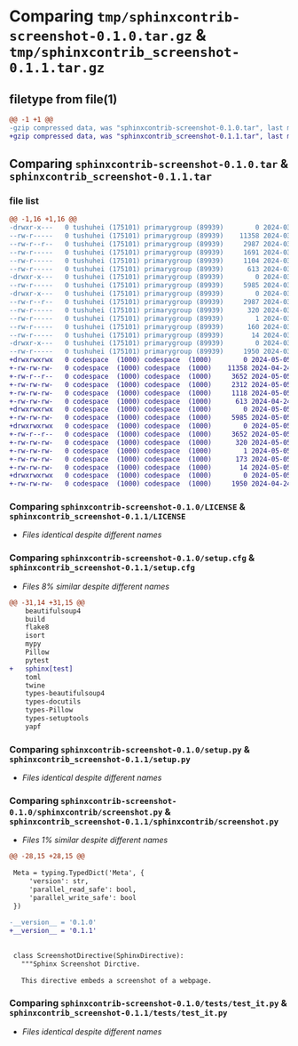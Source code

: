 # Comparing `tmp/sphinxcontrib-screenshot-0.1.0.tar.gz` & `tmp/sphinxcontrib_screenshot-0.1.1.tar.gz`

## filetype from file(1)

```diff
@@ -1 +1 @@
-gzip compressed data, was "sphinxcontrib-screenshot-0.1.0.tar", last modified: Fri Mar 29 01:30:48 2024, max compression
+gzip compressed data, was "sphinxcontrib_screenshot-0.1.1.tar", last modified: Sun May  5 22:41:25 2024, max compression
```

## Comparing `sphinxcontrib-screenshot-0.1.0.tar` & `sphinxcontrib_screenshot-0.1.1.tar`

### file list

```diff
@@ -1,16 +1,16 @@
-drwxr-x---   0 tushuhei (175101) primarygroup (89939)        0 2024-03-29 01:30:48.332075 sphinxcontrib-screenshot-0.1.0/
--rw-r-----   0 tushuhei (175101) primarygroup (89939)    11358 2024-03-29 01:10:26.000000 sphinxcontrib-screenshot-0.1.0/LICENSE
--rw-r--r--   0 tushuhei (175101) primarygroup (89939)     2987 2024-03-29 01:30:48.332075 sphinxcontrib-screenshot-0.1.0/PKG-INFO
--rw-r-----   0 tushuhei (175101) primarygroup (89939)     1691 2024-03-29 01:26:08.000000 sphinxcontrib-screenshot-0.1.0/README.md
--rw-r-----   0 tushuhei (175101) primarygroup (89939)     1104 2024-03-29 01:30:48.332075 sphinxcontrib-screenshot-0.1.0/setup.cfg
--rw-r-----   0 tushuhei (175101) primarygroup (89939)      613 2024-03-29 01:10:26.000000 sphinxcontrib-screenshot-0.1.0/setup.py
-drwxr-x---   0 tushuhei (175101) primarygroup (89939)        0 2024-03-29 01:30:48.328075 sphinxcontrib-screenshot-0.1.0/sphinxcontrib/
--rw-r-----   0 tushuhei (175101) primarygroup (89939)     5985 2024-03-29 01:17:56.000000 sphinxcontrib-screenshot-0.1.0/sphinxcontrib/screenshot.py
-drwxr-x---   0 tushuhei (175101) primarygroup (89939)        0 2024-03-29 01:30:48.328075 sphinxcontrib-screenshot-0.1.0/sphinxcontrib_screenshot.egg-info/
--rw-r--r--   0 tushuhei (175101) primarygroup (89939)     2987 2024-03-29 01:30:48.000000 sphinxcontrib-screenshot-0.1.0/sphinxcontrib_screenshot.egg-info/PKG-INFO
--rw-r-----   0 tushuhei (175101) primarygroup (89939)      320 2024-03-29 01:30:48.000000 sphinxcontrib-screenshot-0.1.0/sphinxcontrib_screenshot.egg-info/SOURCES.txt
--rw-r-----   0 tushuhei (175101) primarygroup (89939)        1 2024-03-29 01:30:48.000000 sphinxcontrib-screenshot-0.1.0/sphinxcontrib_screenshot.egg-info/dependency_links.txt
--rw-r-----   0 tushuhei (175101) primarygroup (89939)      160 2024-03-29 01:30:48.000000 sphinxcontrib-screenshot-0.1.0/sphinxcontrib_screenshot.egg-info/requires.txt
--rw-r-----   0 tushuhei (175101) primarygroup (89939)       14 2024-03-29 01:30:48.000000 sphinxcontrib-screenshot-0.1.0/sphinxcontrib_screenshot.egg-info/top_level.txt
-drwxr-x---   0 tushuhei (175101) primarygroup (89939)        0 2024-03-29 01:30:48.328075 sphinxcontrib-screenshot-0.1.0/tests/
--rw-r-----   0 tushuhei (175101) primarygroup (89939)     1950 2024-03-29 01:16:08.000000 sphinxcontrib-screenshot-0.1.0/tests/test_it.py
+drwxrwxrwx   0 codespace  (1000) codespace  (1000)        0 2024-05-05 22:41:25.342570 sphinxcontrib_screenshot-0.1.1/
+-rw-rw-rw-   0 codespace  (1000) codespace  (1000)    11358 2024-04-24 07:32:32.000000 sphinxcontrib_screenshot-0.1.1/LICENSE
+-rw-r--r--   0 codespace  (1000) codespace  (1000)     3652 2024-05-05 22:41:25.342570 sphinxcontrib_screenshot-0.1.1/PKG-INFO
+-rw-rw-rw-   0 codespace  (1000) codespace  (1000)     2312 2024-05-05 22:20:16.000000 sphinxcontrib_screenshot-0.1.1/README.md
+-rw-rw-rw-   0 codespace  (1000) codespace  (1000)     1118 2024-05-05 22:41:25.342570 sphinxcontrib_screenshot-0.1.1/setup.cfg
+-rw-rw-rw-   0 codespace  (1000) codespace  (1000)      613 2024-04-24 07:32:32.000000 sphinxcontrib_screenshot-0.1.1/setup.py
+drwxrwxrwx   0 codespace  (1000) codespace  (1000)        0 2024-05-05 22:41:25.338570 sphinxcontrib_screenshot-0.1.1/sphinxcontrib/
+-rw-rw-rw-   0 codespace  (1000) codespace  (1000)     5985 2024-05-05 22:40:33.000000 sphinxcontrib_screenshot-0.1.1/sphinxcontrib/screenshot.py
+drwxrwxrwx   0 codespace  (1000) codespace  (1000)        0 2024-05-05 22:41:25.338570 sphinxcontrib_screenshot-0.1.1/sphinxcontrib_screenshot.egg-info/
+-rw-r--r--   0 codespace  (1000) codespace  (1000)     3652 2024-05-05 22:41:25.000000 sphinxcontrib_screenshot-0.1.1/sphinxcontrib_screenshot.egg-info/PKG-INFO
+-rw-rw-rw-   0 codespace  (1000) codespace  (1000)      320 2024-05-05 22:41:25.000000 sphinxcontrib_screenshot-0.1.1/sphinxcontrib_screenshot.egg-info/SOURCES.txt
+-rw-rw-rw-   0 codespace  (1000) codespace  (1000)        1 2024-05-05 22:41:25.000000 sphinxcontrib_screenshot-0.1.1/sphinxcontrib_screenshot.egg-info/dependency_links.txt
+-rw-rw-rw-   0 codespace  (1000) codespace  (1000)      173 2024-05-05 22:41:25.000000 sphinxcontrib_screenshot-0.1.1/sphinxcontrib_screenshot.egg-info/requires.txt
+-rw-rw-rw-   0 codespace  (1000) codespace  (1000)       14 2024-05-05 22:41:25.000000 sphinxcontrib_screenshot-0.1.1/sphinxcontrib_screenshot.egg-info/top_level.txt
+drwxrwxrwx   0 codespace  (1000) codespace  (1000)        0 2024-05-05 22:41:25.338570 sphinxcontrib_screenshot-0.1.1/tests/
+-rw-rw-rw-   0 codespace  (1000) codespace  (1000)     1950 2024-04-24 07:32:32.000000 sphinxcontrib_screenshot-0.1.1/tests/test_it.py
```

### Comparing `sphinxcontrib-screenshot-0.1.0/LICENSE` & `sphinxcontrib_screenshot-0.1.1/LICENSE`

 * *Files identical despite different names*

### Comparing `sphinxcontrib-screenshot-0.1.0/setup.cfg` & `sphinxcontrib_screenshot-0.1.1/setup.cfg`

 * *Files 8% similar despite different names*

```diff
@@ -31,14 +31,15 @@
 	beautifulsoup4
 	build
 	flake8
 	isort
 	mypy
 	Pillow
 	pytest
+	sphinx[test]
 	toml
 	twine
 	types-beautifulsoup4
 	types-docutils
 	types-Pillow
 	types-setuptools
 	yapf
```

### Comparing `sphinxcontrib-screenshot-0.1.0/setup.py` & `sphinxcontrib_screenshot-0.1.1/setup.py`

 * *Files identical despite different names*

### Comparing `sphinxcontrib-screenshot-0.1.0/sphinxcontrib/screenshot.py` & `sphinxcontrib_screenshot-0.1.1/sphinxcontrib/screenshot.py`

 * *Files 1% similar despite different names*

```diff
@@ -28,15 +28,15 @@
 
 Meta = typing.TypedDict('Meta', {
     'version': str,
     'parallel_read_safe': bool,
     'parallel_write_safe': bool
 })
 
-__version__ = '0.1.0'
+__version__ = '0.1.1'
 
 
 class ScreenshotDirective(SphinxDirective):
   """Sphinx Screenshot Dirctive.
 
   This directive embeds a screenshot of a webpage.
```

### Comparing `sphinxcontrib-screenshot-0.1.0/tests/test_it.py` & `sphinxcontrib_screenshot-0.1.1/tests/test_it.py`

 * *Files identical despite different names*

